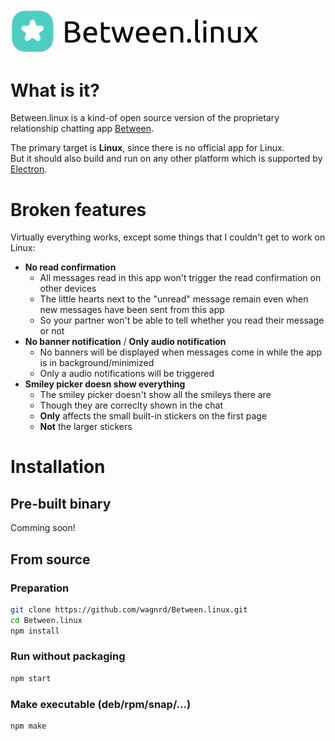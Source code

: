 <img src="img/banner.png" alt="Between.linux banner" width="400" />

# What is it?

Between.linux is a kind-of open source version of the proprietary relationship chatting app [Between](https://between.us).

The primary target is **Linux**, since there is no official app for Linux.  
But it should also build and run on any other platform which is supported by [Electron](https://www.electronjs.org).

# Broken features

Virtually everything works, except some things that I couldn't get to work on Linux:

 - **No read confirmation**
    - All messages read in this app won't trigger the read confirmation on other devices
    - The little hearts next to the "unread" message remain even when new messages have been sent from this app
    - So your partner won't be able to tell whether you read their message or not
 - **No banner notification** / **Only audio notification**
    - No banners will be displayed when messages come in while the app is in background/minimized
    - Only a audio notifications will be triggered
 - **Smiley picker doesn show everything**
    - The smiley picker doesn't show all the smileys there are
    - Though they are correclty shown in the chat
    - **Only** affects the small built-in stickers on the first page
    - **Not** the larger stickers

# Installation

## Pre-built binary 

Comming soon!

## From source

### Preparation

```bash
git clone https://github.com/wagnrd/Between.linux.git
cd Between.linux
npm install
```
### Run without packaging
```bash
npm start
```

### Make executable (deb/rpm/snap/...)
```bash
npm make
```